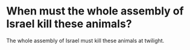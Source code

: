 # When must the whole assembly of Israel kill these animals?

The whole assembly of Israel must kill these animals at twilight.
